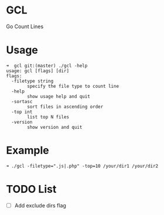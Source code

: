 # GCL
Go Count Lines

# Usage
```
➜  gcl git:(master) ./gcl -help
usage: gcl [flags] [dir]
flags:
  -filetype string
        specify the file type to count line
  -help
        show usage help and quit
  -sortasc
        sort files in ascending order
  -top int
        list top N files
  -version
        show version and quit
```

# Example
```
➜ ./gcl -filetype=".js|.php" -top=10 /your/dir1 /your/dir2
```

# TODO List
- [ ] Add exclude dirs flag